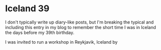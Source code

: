 # Iceland 39

I don't typically write up diary-like posts, but I'm breaking the typical and including this entry in my blog to remember the short time I was in Iceland the days before my 39th birthday.

<!--more-->

I was invited to run a workshop in Reykjavik, Iceland by
